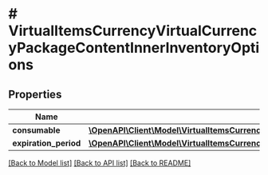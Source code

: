 # # VirtualItemsCurrencyVirtualCurrencyPackageContentInnerInventoryOptions

## Properties

Name | Type | Description | Notes
------------ | ------------- | ------------- | -------------
**consumable** | [**\OpenAPI\Client\Model\VirtualItemsCurrencyInventoryOptionsConsumable**](VirtualItemsCurrencyInventoryOptionsConsumable.md) |  | [optional]
**expiration_period** | [**\OpenAPI\Client\Model\VirtualItemsCurrencyVirtualCurrencyPackageContentInnerInventoryOptionsExpirationPeriod**](VirtualItemsCurrencyVirtualCurrencyPackageContentInnerInventoryOptionsExpirationPeriod.md) |  | [optional]

[[Back to Model list]](../../README.md#models) [[Back to API list]](../../README.md#endpoints) [[Back to README]](../../README.md)
